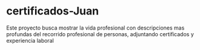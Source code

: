 # certificados-Juan
Este proyecto busca mostrar la vida profesional con descripciones mas profundas del recorrido profesional de personas, adjuntando certificados y experiencia laboral 
